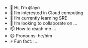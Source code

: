 - 👋 Hi, I’m @ayo
- 👀 I’m interested in Cloud computing 
- 🌱 I’m currently learning SRE
- 💞️ I’m looking to collaborate on ...
- 📫 How to reach me ...
- 😄 Pronouns: he/him
- ⚡ Fun fact: ...

<!---
ayok-uni/ayok-uni is a ✨ special ✨ repository because its `README.md` (this file) appears on your GitHub profile.
You can click the Preview link to take a look at your changes.
--->
